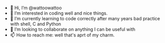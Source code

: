 - 👋 Hi, I’m @wattoowattoo
- 👀 I’m interested in coding well and nice things.
- 🌱 I’m currently learning to code correctly after many years bad practice with shell, C and Python
- 💞️ I’m looking to collaborate on anything I can be useful with
- 📫 How to reach me: well that's aprt of my charm.

<!---
wattoowattoo/wattoowattoo is a ✨ special ✨ repository because its `README.md` (this file) appears on your GitHub profile.
You can click the Preview link to take a look at your changes.
--->
